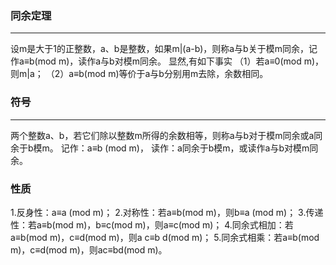 ### 同余定理
------
设m是大于1的正整数，a、b是整数，如果m|(a-b)，则称a与b关于模m同余，记作a≡b(mod m)，读作a与b对模m同余。
显然,有如下事实
（1）若a≡0(mod m)，则m|a；
（2）a≡b(mod m)等价于a与b分别用m去除，余数相同。
### 符号
------
两个整数a、b，若它们除以整数m所得的余数相等，则称a与b对于模m同余或a同余于b模m。
记作：a≡b (mod m)，
读作：a同余于b模m，或读作a与b对模m同余。
### 性质
1.反身性：a≡a (mod m)；
2.对称性：若a≡b(mod m)，则b≡a (mod m)；
3.传递性：若a≡b(mod m)，b≡c(mod m)，则a≡c(mod m)；
4.同余式相加：若a≡b(mod m)，c≡d(mod m)，则a c≡b d(mod m)；
5.同余式相乘：若a≡b(mod m)，c≡d(mod m)，则ac≡bd(mod m)。
